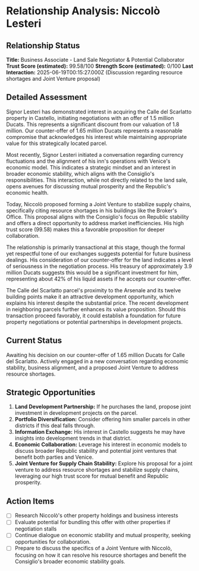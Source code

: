 # Relationship Analysis: Niccolò Lesteri

## Relationship Status
**Title:** Business Associate - Land Sale Negotiator & Potential Collaborator
**Trust Score (estimated):** 99.58/100
**Strength Score (estimated):** 0/100
**Last Interaction:** 2025-06-19T00:15:27.000Z (Discussion regarding resource shortages and Joint Venture proposal)

## Detailed Assessment
Signor Lesteri has demonstrated interest in acquiring the Calle del Scarlatto property in Castello, initiating negotiations with an offer of 1.5 million Ducats. This represents a significant discount from our valuation of 1.8 million. Our counter-offer of 1.65 million Ducats represents a reasonable compromise that acknowledges his interest while maintaining appropriate value for this strategically located parcel.

Most recently, Signor Lesteri initiated a conversation regarding currency fluctuations and the alignment of his inn's operations with Venice's economic model. This indicates a strategic mindset and an interest in broader economic stability, which aligns with the Consiglio's responsibilities. This interaction, while not directly related to the land sale, opens avenues for discussing mutual prosperity and the Republic's economic health.

Today, Niccolò proposed forming a Joint Venture to stabilize supply chains, specifically citing resource shortages in his buildings like the Broker's Office. This proposal aligns with the Consiglio's focus on Republic stability and offers a direct opportunity to address market inefficiencies. His high trust score (99.58) makes this a favorable proposition for deeper collaboration.

The relationship is primarily transactional at this stage, though the formal yet respectful tone of our exchanges suggests potential for future business dealings. His consideration of our counter-offer for the land indicates a level of seriousness in the negotiation process. His treasury of approximately 3.9 million Ducats suggests this would be a significant investment for him, representing about 42% of his liquid assets if he accepts our counter-offer.

The Calle del Scarlatto parcel's proximity to the Arsenale and its twelve building points make it an attractive development opportunity, which explains his interest despite the substantial price. The recent development in neighboring parcels further enhances its value proposition. Should this transaction proceed favorably, it could establish a foundation for future property negotiations or potential partnerships in development projects.

## Current Status
Awaiting his decision on our counter-offer of 1.65 million Ducats for Calle del Scarlatto. Actively engaged in a new conversation regarding economic stability, business alignment, and a proposed Joint Venture to address resource shortages.

## Strategic Opportunities
1. **Land Development Partnership:** If he purchases the land, propose joint investment in development projects on the parcel.
2. **Portfolio Diversification:** Consider offering him smaller parcels in other districts if this deal falls through.
3. **Information Exchange:** His interest in Castello suggests he may have insights into development trends in that district.
4. **Economic Collaboration:** Leverage his interest in economic models to discuss broader Republic stability and potential joint ventures that benefit both parties and Venice.
5. **Joint Venture for Supply Chain Stability:** Explore his proposal for a joint venture to address resource shortages and stabilize supply chains, leveraging our high trust score for mutual benefit and Republic prosperity.

## Action Items
- [ ] Research Niccolò's other property holdings and business interests
- [ ] Evaluate potential for bundling this offer with other properties if negotiation stalls
- [ ] Continue dialogue on economic stability and mutual prosperity, seeking opportunities for collaboration.
- [ ] Prepare to discuss the specifics of a Joint Venture with Niccolò, focusing on how it can resolve his resource shortages and benefit the Consiglio's broader economic stability goals.
